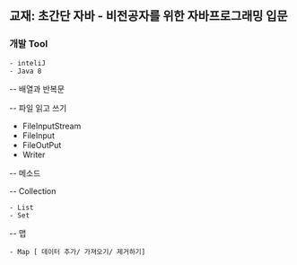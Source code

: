 ## 교재: 초간단 자바 - 비전공자를 위한 자바프로그래밍 입문

### 개발 Tool

    - inteliJ
    - Java 8
    
 -- 배열과 반복문
 
 -- 파일 읽고 쓰기 
   
   - FileInputStream
   - FileInput
   - FileOutPut
   - Writer
 
 
 -- 메소드
 
 
 -- Collection
    
    - List
    - Set
 
 
 -- 맵
    
    - Map [ 데이터 추가/ 가져오기/ 제거하기]
